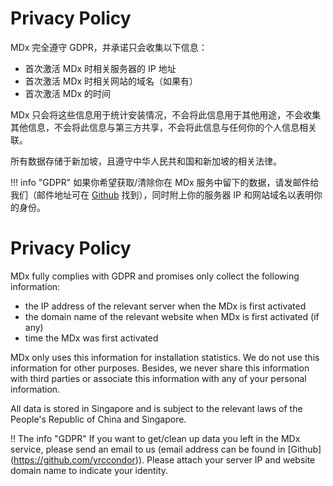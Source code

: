 # Privacy Policy

MDx 完全遵守 GDPR，并承诺只会收集以下信息：

- 首次激活 MDx 时相关服务器的 IP 地址
- 首次激活 MDx 时相关网站的域名（如果有）
- 首次激活 MDx 的时间

MDx 只会将这些信息用于统计安装情况，不会将此信息用于其他用途，不会收集其他信息，不会将此信息与第三方共享，不会将此信息与任何你的个人信息相关联。

所有数据存储于新加坡，且遵守中华人民共和国和新加坡的相关法律。

!!! info "GDPR"
    如果你希望获取/清除你在 MDx 服务中留下的数据，请发邮件给我们（邮件地址可在 [Github](https://github.com/yrccondor) 找到），同时附上你的服务器 IP 和网站域名以表明你的身份。

# Privacy Policy

MDx fully complies with GDPR and promises  only collect the following information:

- the IP address of the relevant server when the MDx is first activated
- the domain name of the relevant website when MDx is first activated (if any)
- time the MDx was first activated

MDx only uses this information for installation statistics. We do not use this information for other purposes. Besides, we never share this information with third parties or associate this information with any of your personal information.

All data is stored in Singapore and is subject to the relevant laws of the People's Republic of China and Singapore.

!! The info "GDPR"
If you want to get/clean up data you left in the MDx service, please send an email to us (email address can be found in [Github] (https://github.com/yrccondor)). Please attach your server IP and website domain name to indicate your identity.

